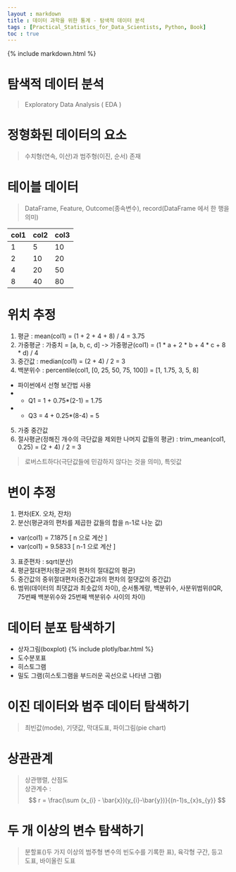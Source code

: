```yaml
---
layout : markdown
title : 데이터 과학을 위한 통계 - 탐색적 데이터 분석
tags : [Practical_Statistics_for_Data_Scientists, Python, Book]
toc : true
---
```

{% include markdown.html %}

# 탐색적 데이터 분석

> Exploratory Data Analysis ( EDA )

# 정형화된 데이터의 요소

> 수치형(연속, 이산)과 범주형(이진, 순서) 존재

# 테이블 데이터

> DataFrame, Feature, Outcome(종속변수), record(DataFrame 에서 한 행을 의미)

| col1 | col2 | col3 |
| ---- | ---- | ---- |
|1|5|10|
|2|10|20|
|4|20|50|
|8|40|80|

# 위치 추정

1. 평균 : mean(col1) = (1 + 2 + 4 + 8) / 4 = 3.75  
2. 가중평균 : 가중치 = [a, b, c, d] -> 가중평균(col1) = (1 * a + 2 * b + 4 * c + 8 * d) / 4
3. 중간값 : median(col1) = (2 + 4) / 2 = 3
4. 백분위수 : percentile(col1, [0, 25, 50, 75, 100]) = [1, 1.75, 3, 5, 8]
  - 파이썬에서 선형 보간법 사용  
  - - Q1 = 1 + 0.75*(2-1) = 1.75
  - - Q3 = 4 + 0.25*(8-4) = 5
5. 가중 중간값
6. 절사평균(정해진 개수의 극단값을 제외한 나머지 값들의 평균) : trim_mean(col1, 0.25) = (2 + 4) / 2 = 3

> 로버스트하다(극단값들에 민감하지 않다는 것을 의미), 특잇값

# 변이 추정

1. 편차(EX. 오차, 잔차)
2. 분산(평균과의 편차를 제곱한 값들의 합을 n-1로 나눈 값)
  - var(col1) = 7.1875 [ n 으로 계산 ]
  - var(col1) = 9.5833 [ n-1 으로 계산 ]
3. 표준편차 : sqrt(분산)
4. 평균절대편차(평균과의 편차의 절대값의 평균)
5. 중간값의 중위절대편차(중간값과의 편차의 절댓값의 중간값)  
6. 범위(데이터의 최댓값과 최솟값의 차이), 순서통계량, 백분위수, 사분위범위(IQR, 75번째 백분위수와 25번째 백분위수 사이의 차이)

# 데이터 분포 탐색하기

- 상자그림(boxplot)
{% include plotly/bar.html %}
- 도수분포표
- 히스토그램
- 밀도 그램(히스토그램을 부드러운 곡선으로 나타낸 그램)

# 이진 데이터와 범주 데이터 탐색하기

> 최빈값(mode), 기댓값, 막대도표, 파이그림(pie chart)

# 상관관계

> 상관행렬, 산점도  
> 상관계수 : $$ r = \frac{\sum (x_{i} - \bar{x})(y_{i}-\bar{y})}{(n-1)s_{x}s_{y}} $$

# 두 개 이상의 변수 탐색하기

> 분할표()두 가지 이상의 범주형 변수의 빈도수를 기록한 표), 육각형 구간, 등고 도표, 바이올린 도표
